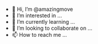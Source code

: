 - 👋 Hi, I’m @amazingmove
- 👀 I’m interested in ...
- 🌱 I’m currently learning ...
- 💞️ I’m looking to collaborate on ...
- 📫 How to reach me ...

<!---
amazingmove/amazingmove is a ✨ special ✨ repository because its `README.md` (this file) appears on your GitHub profile.
You can click the Preview link to take a look at your changes.
--->
